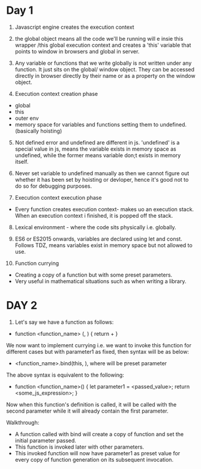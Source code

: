 # Day 1

1. Javascript engine creates the execution context

2. the global object means all the code we'll be running will e insie this wrapper /this global execution context and creates a 'this' variable that points to window in browsers and global in server.

3. Any variable or functions that we write globally is not written under any function. It just sits on the global/ window object. They can be accessed directly in browser directly by their name or as a property on the window object.

4. Execution context creation phase

- global
- this
- outer env
- memory space for variables and functions setting them to undefined. (basically hoisting)

5. Not defined error and undefined are different in js. 'undefined' is a special value in js, means the variable exists in memory space as undefined, while the former means variable don;t exists in memory itself.

6. Never set variable to undefined manually as then we cannot figure out whether it has been set by hoisting or devloper, hence it's good not to do so for debugging purposes.

7. Execution context execution phase

- Every function creates execution context- makes uo an execution stack. When an execution context i finished, it is popped off the stack.

8. Lexical environment - where the code sits physically i.e. globally.

9. ES6 or ES2015 onwards, variables are declared using let and const. Follows TDZ, means variables exist in memory space but not allowed to use.

10. Function currying

- Creating a copy of a function but with some preset parameters.
- Very useful in mathematical situations such as when writing a library.

# DAY 2

1. Let's say we have a function as follows:

- function <function_name> (<parameter1>, <paramenter2>) {
  return <parameter1> + <parameter2>
  }

We now want to implement currying i.e. we want to invoke this function for different cases but with parameter1 as fixed, then syntax will be as below:

- <function_name>.bind(this, <parameter1>), where <parameter1> will be preset parameter

The above syntax is equivalent to the following:

- function <function_name>() {
  let parameter1 = <passed_value>;
  return <some_js_expression>;
  }

Now when this function's definition is called, it will be called with the second parameter while it will already contain the first parameter.

Walkthrough:

- A function called with bind will create a copy of function and set the initial parameter passed.
- This function is invoked later with other parameters.
- This invoked function will now have parameter1 as preset value for every copy of function generation on its subsequent invocation.
